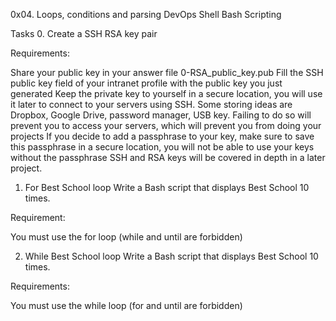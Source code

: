 0x04. Loops, conditions and parsing
DevOps
Shell
Bash
Scripting

Tasks
0. Create a SSH RSA key pair

Requirements:

Share your public key in your answer file 0-RSA_public_key.pub
Fill the SSH public key field of your intranet profile with the public key you just generated
Keep the private key to yourself in a secure location, you will use it later to connect to your servers using SSH. Some storing ideas are Dropbox, Google Drive, password manager, USB key. Failing to do so will prevent you to access your servers, which will prevent you from doing your projects
If you decide to add a passphrase to your key, make sure to save this passphrase in a secure location, you will not be able to use your keys without the passphrase
SSH and RSA keys will be covered in depth in a later project.

1. For Best School loop
Write a Bash script that displays Best School 10 times.

Requirement:

You must use the for loop (while and until are forbidden)

2. While Best School loop
Write a Bash script that displays Best School 10 times.

Requirements:

You must use the while loop (for and until are forbidden)
